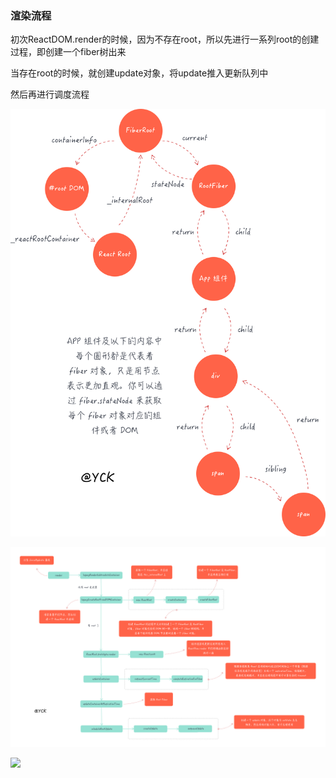 ### 渲染流程

初次ReactDOM.render的时候，因为不存在root，所以先进行一系列root的创建过程，即创建一个fiber树出来

当存在root的时候，就创建update对象，将update推入更新队列中

然后再进行调度流程


![](https://raw.githubusercontent.com/superwtt/MyFileRepository/main/image/React/渲染流程1.png)


![](https://raw.githubusercontent.com/superwtt/MyFileRepository/main/image/React/渲染流程2.png)


![](https://pic3.zhimg.com/80/v2-019d3d028c103edd9e4d096ab44c823e_720w.jpg)

